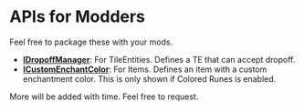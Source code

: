 # APIs for Modders

Feel free to package these with your mods.

* **[IDropoffManager](https://github.com/Vazkii/Quark/blob/4174c053c4f12cc1739a1fb288ca3f49644f7b97/src/main/java/vazkii/quark/base/handler/IDropoffManager.java)**: For TileEntities. Defines a TE that can accept dropoff.
* **[ICustomEnchantColor](https://github.com/Vazkii/Quark/blob/3772cda37ad172a8396ec74f9285f508b761e4c5/src/main/java/vazkii/quark/base/handler/ICustomEnchantColor.java)**: For Items. Defines an item with a custom enchantment color. This is only shown if Colored Runes is enabled.

More will be added with time. Feel free to request.
